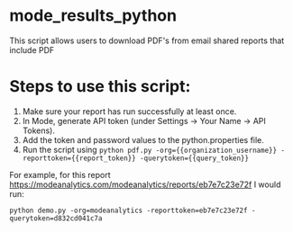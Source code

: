 # mode_results_python
This script allows users to download PDF's from email shared reports that include PDF


# Steps to use this script:

1.  Make sure your report has run successfully at least once.
2.  In Mode, generate API token (under Settings -> Your Name -> API Tokens).
3.  Add the token and password values to the python.properties file.
4.  Run the script using `python pdf.py -org={{organization_username}} -reporttoken={{report_token}} -querytoken={{query_token}}`

For example, for this report https://modeanalytics.com/modeanalytics/reports/eb7e7c23e72f I would run:

`python demo.py -org=modeanalytics -reporttoken=eb7e7c23e72f -querytoken=d832cd041c7a`
